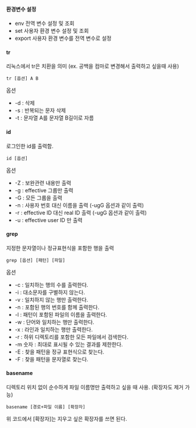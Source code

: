 #### 환경변수 설정

* env
 전역 변수 설정 및 조회
* set
 사용자 환경 변수 설정 및 조회
 *  export
 사용자 환경 변수를 전역 변수로 설정

#### tr

리눅스에서 tr은 치환을 의미 (ex. 공백을 컴마로 변경해서 출력하고 싶을때 사용)
```
tr [옵션] A B
```
옵션

* -d : 삭제
* -s : 반복되는 문자 삭제
* -t : 문자열 A를 문자열 B길이로 자름

#### id

로그인한 id를 출력함.
```
id [옵션]
```

옵션
* -Z : 보완관련 내용만 출력
* -g : effective 그룹만 출력
* -G : 모든 그룹을 출력
* -n : 사용자 번호 대신 이름을 출력 (-ugG 옵션과 같이 출력)
* -r : effective ID 대신 real ID 출력 (-ugG 옵션과 같이 출력)
* -u : effective user ID 만 출력

#### grep 

지정한 문자열이나 정규표현식을 포함한 행을 출력

```
grep [옵션] [패턴] [파일]
```

옵션

* -c : 일치하는 행의 수를 출력한다.
* -i : 대소문자를 구별하지 않는다.
* -v : 일치하지 않는 행만 출력한다.
* -n : 포함된 행의 번호를 함께 출력한다.
* -l : 패턴이 포함된 파일의 이름을 출력한다.
* -w : 단어와 일치하는 행만 출력한다.
* -x : 라인과 일치하는 행만 출력한다.
* -r : 하위 디렉토리를 포함한 모든 파일에서 검색한다.
* -m 숫자 : 최대로 표시될 수 있는 결과를 제한한다.
* -E : 찾을 패턴을 정규 표현식으로 찾는다.
* -F : 찾을 패턴을 문자열로 찾는다.

#### basename

디렉토리 위치 없이 순수하게 파일 이름명만 출력하고 싶을 때 사용. (확장자도 제거 가능)
```
basename [경로+파일 이름] [확장자]
```
위 코드에서 [확장자]는 지우고 싶은 확장자를 쓰면 된다.
